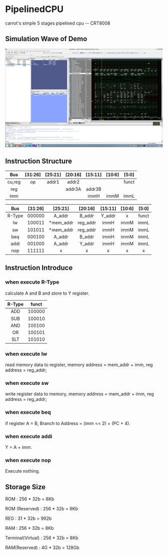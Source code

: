 # PipelinedCPU

carrot's simple 5 stages pipelined cpu -- CRT8008

## Simulation Wave of Demo

![rom_test_instr.dat](https://raw.githubusercontent.com/CRThu/PipelinedCPU/master/img/rom_test_instr.png)

## Instruction Structure

| Bus     | [31:26] | [25:21]   | [20:16]  | [15:11] | [10:6] | [5:0]  |
| :-----: | :-----: | :-------: | :------: | :-----: | :----: | :----: |
| cu,reg  | op      | addr1     | addr2    |         |        | funct  |
| reg     |         |           | addr3A   | addr3B  |        |        |
| imm     |         |           |          | immH    | immM   | immL   |

| Bus     | [31:26] | [25:21]   | [20:16]  | [15:11] | [10:6] | [5:0]  |
| :-----: | :-----: | :-------: | :------: | :-----: | :----: | :----: |
| R-Type  | 000000  | A_addr    | B_addr   | Y_addr  | x      | funct  |
| lw      | 100011  | *mem_addr | reg_addr | immH    | immM   | immL   |
| sw      | 101011  | *mem_addr | reg_addr | immH    | immM   | immL   |
| beq     | 000100  | A_addr    | B_addr   | immH    | immM   | immL   |
| addi    | 001000  | A_addr    | Y_addr   | immH    | immM   | immL   |
| nop     | 111111  | x         | x        | x       | x      | x      |

## Instruction Introduce

### when execute R-Type

calculate A and B and store to Y register.

| R-Type | funct  |
| :----: | :----: |
| ADD    | 100000 |
| SUB    | 100010 |
| AND    | 100100 |
| OR     | 100101 |
| SLT    | 101010 |

### when execute lw

read memory data to register, memory address = mem_addr + imm, reg address = reg_addr;

### when execute sw

write register data to memory, memory address = mem_addr + imm, reg address = reg_addr;

### when execute beq

if register A = B, Branch to Address = (imm << 2) + (PC + 4).

### when execute addi

Y = A + imm.

### when execute nop

Execute nothing.

## Storage Size

ROM : 256 * 32b = 8Kb

ROM (Reserved) : 256 * 32b = 8Kb

REG : 31 * 32b = 992b

RAM : 256 * 32b = 8Kb

Terminal(Virtual) : 256 * 32b = 8Kb

RAM(Reserved) : 4G * 32b = 128Gb
